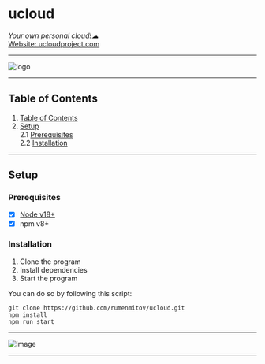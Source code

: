 # ucloud
*Your own personal cloud!☁*  
[Website: ucloudproject.com](https://ucloudproject.com)
***  
![logo](https://user-images.githubusercontent.com/108842741/211185291-d1d6ab56-97b9-45dd-b0e3-26904308b132.png)
***  
## Table of Contents
1. [Table of Contents](https://github.com/rumenmitov/ucloud/blob/master/README.md#quick-menu)  
2. [Setup](https://github.com/rumenmitov/ucloud/blob/master/README.md#setup)    
2.1 [Prerequisites](https://github.com/rumenmitov/ucloud/blob/master/README.md#prerequisites)  
2.2 [Installation](https://github.com/rumenmitov/ucloud/blob/master/README.md#installation)  
***  
## Setup
### Prerequisites
- [x] [Node v18+](https://nodejs.org/en/download/)
- [x] npm v8+
  
### Installation
1. Clone the program    
2. Install dependencies   
3. Start the program  
  
You can do so by following this script:
```  
git clone https://github.com/rumenmitov/ucloud.git   
npm install  
npm run start  
```  
  
***  
  
![image](https://user-images.githubusercontent.com/108842741/211184965-6b4f7b3f-4ed2-4213-ab4b-cc8a03b367b9.png)  
  
***  
